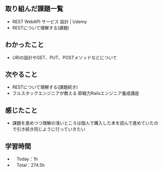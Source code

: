 ## 取り組んだ課題一覧
- REST WebAPI サービス 設計 | Udemy
- RESTについて理解する(課題)

## わかったこと
- URIの設計やGET、PUT、POSTメソッドなどについて

## 次やること
- RESTについて理解する(課題続き)
- フルスタックエンジニアが教える 即戦力Railsエンジニア養成講座

## 感じたこと
- 課題を進めつつ理解の浅いところは個人で購入した本を読んで進めていたので引き続き同じように行っていきたい

## 学習時間
- 　Today：1h
- 　Total：274.5h